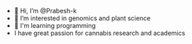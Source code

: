 - 👋 Hi, I’m @Prabesh-k
- 👀 I’m interested in genomics and plant science
- 🐣 I'm learning programming 
- I have great passion for cannabis research and academics 

<!---
Prabesh-k/Prabesh-k is a ✨ special ✨ repository because its `README.md` (this file) appears on your GitHub profile.
You can click the Preview link to take a look at your changes.
--->
